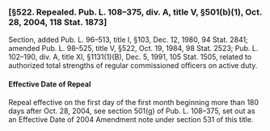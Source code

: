 ### [§522. Repealed. Pub. L. 108–375, div. A, title V, §501(b)(1), Oct. 28, 2004, 118 Stat. 1873] ###

Section, added Pub. L. 96–513, title I, §103, Dec. 12, 1980, 94 Stat. 2841; amended Pub. L. 98–525, title V, §522, Oct. 19, 1984, 98 Stat. 2523; Pub. L. 102–190, div. A, title XI, §1131(1)(B), Dec. 5, 1991, 105 Stat. 1505, related to authorized total strengths of regular commissioned officers on active duty.

#### Effective Date of Repeal ####

Repeal effective on the first day of the first month beginning more than 180 days after Oct. 28, 2004, see section 501(g) of Pub. L. 108–375, set out as an Effective Date of 2004 Amendment note under section 531 of this title.